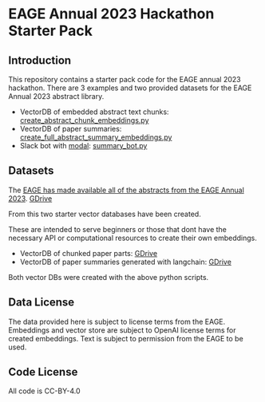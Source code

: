 # EAGE Annual 2023 Hackathon Starter Pack

## Introduction
This repository contains a starter pack code for the EAGE annual 2023 hackathon.
There are 3 examples and two provided datasets for the EAGE Annual 2023 abstract library.

- VectorDB of embedded abstract text chunks: [create_abstract_chunk_embeddings.py](https://github.com/LukasMosser/EAGE-Hackathon-2023-Starter-Pack/blob/master/create_abstract_chunk_embeddings.py)
- VectorDB of paper summaries: [create_full_abstract_summary_embeddings.py](https://github.com/LukasMosser/EAGE-Hackathon-2023-Starter-Pack/blob/master/create_full_abstract_summary_embeddings.py)
- Slack bot with [modal](https://modal.com/): [summary_bot.py](https://github.com/LukasMosser/EAGE-Hackathon-2023-Starter-Pack/blob/master/summary_bot.py)

## Datasets
The [EAGE has made available all of the abstracts from the EAGE Annual 2023](https://files.eage.org/index.php/s/RK3RHJ2P8Tn3Wb9).
[GDrive](https://drive.google.com/drive/folders/1zw9-kiMypuyj09aWBXQKKtik3wIQsCRK?usp=sharing)

From this two starter vector databases have been created.

These are intended to serve beginners or those that dont have the necessary API or computational resources to create their own embeddings.
- VectorDB of chunked paper parts: [GDrive](https://drive.google.com/drive/folders/1zw9-kiMypuyj09aWBXQKKtik3wIQsCRK?usp=sharing)
- VectorDB of paper summaries generated with langchain: [GDrive](https://drive.google.com/drive/folders/1zw9-kiMypuyj09aWBXQKKtik3wIQsCRK?usp=sharing)

Both vector DBs were created with the above python scripts.

## Data License
The data provided here is subject to license terms from the EAGE.
Embeddings and vector store are subject to OpenAI license terms for created embeddings.
Text is subject to permission from the EAGE to be used.

## Code License
All code is CC-BY-4.0
